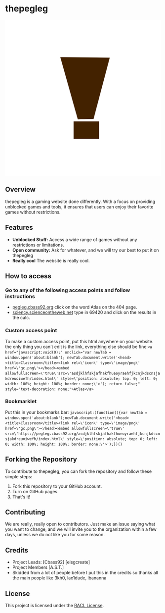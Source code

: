 # thepegleg

![thepegleg Logo](favicon.ico)

## Overview

thepegleg is a gaming website done differently. With a focus on providing unblocked games and tools, it ensures that users can enjoy their favorite games without restrictions.

## Features

- **Unblocked Stuff:** Access a wide range of games without any restrictions or limitations.
- **Open community:** Ask for whatever, and we will try our best to put it on thepegleg
- **Really cool** The website is really cool.

## How to access
### Go to any of the following access points and follow instructions 
- [pegleg.cbass92.org](https://pegleg.cbass92.org) click on the word Atlas on the 404 page.
- [sciency.scienceontheweb.net](https://sciency.scienceontheweb.net) type in 69420 and click on the results in the calc.
### Custom access point
To make a custom access point, put this html anywhere on your website. the only thing you can't edit is the link, everything else should be fine:```<a href="javascript:void(0);" onclick="var newTab = window.open('about:blank'); newTab.document.write('<head><title>Classroom</title><link rel=\'icon\' type=\'image/png\' href=\'gc.png\'></head><embed allowfullscreen=\'true\'src=\'asdjklhfskjafhakfhueoyraehfjkcnjkdscnsjakdreuoiwefh/index.html\' style=\'position: absolute; top: 0; left: 0; width: 100%; height: 100%; border: none;\'>'); return false;" style="text-decoration: none;">Atlas</a>```
### Bookmarklet
Put this in your bookmarks bar:
```javascript:(function(){var newTab = window.open('about:blank');newTab.document.write('<head><title>Classroom</title><link rel=\'icon\' type=\'image/png\' href=\'gc.png\'></head><embed allowfullscreen=\'true\' src=\'https://pegleg.cbass92.org/asdjklhfskjafhakfhueoyraehfjkcnjkdscnsjakdreuoiwefh/index.html\' style=\'position: absolute; top: 0; left: 0; width: 100%; height: 100%; border: none;\'>');})()```

## Forking the Repository

To contribute to thepegleg, you can fork the repository and follow these simple steps:

1. Fork this repository to your GitHub account.
3. Turn on GitHub pages
4. That's it!

## Contributing

We are really, really open to contributors. Just make an issue saying what you want to change, and we will invite you to the organization within a few days, unless we do not like you for some reason.

## Credits

- Project Leads: [Cbass92] [elsgcreate]
- Project Members [A.S.T.]
- Skidded from a lot of people before I put this in the credits so thanks all the main people like 3kh0, lax1dude, lbananna

## License

This project is licensed under the [RACL License](LICENSE).
